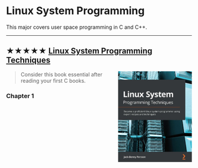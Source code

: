 # Linux System Programming

This major covers user space programming in C and C++.

- - -

## ★★★★★ [Linux System Programming Techniques](https://www.amazon.com/Linux-System-Programming-Techniques-proficient/dp/1789951283)
<div dir="rtl">
<img alt="9781789951288" src="covers/9781789951288.jpg" width="200" style="float:right;"/>
</div>

> Consider this book essential after reading your first C books.

### Chapter 1


